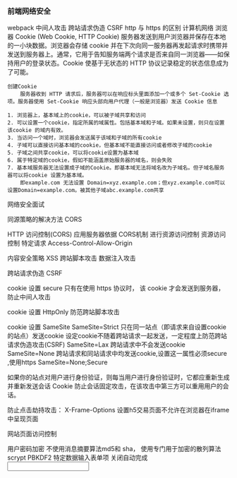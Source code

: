 ### 前端网络安全

webpack
中间人攻击
跨站请求伪造 CSRF
http 与 https 的区别
计算机网络
浏览器 Cookie (Web Cookie, HTTP Cookie)
	服务器发送到用户浏览器并保存在本地的一小块数据。浏览器会存储 cookie 并在下次向同一服务器再发起请求时携带并发送到服务器上。通常，它用于告知服务端两个请求是否来自同一浏览器——如保持用户的登录状态。Cookie 使基于无状态的 HTTP 协议记录稳定的状态信息成为了可能。

	创建Cookie
		服务器收到 HTTP 请求后，服务器可以在响应标头里面添加一个或多个 Set-Cookie 选项。服务器使用 Set-Cookie 响应头部向用户代理（一般是浏览器）发送 Cookie 信息

	1. 浏览器上，基本域上的cookie，可以被子域共享和访问
	2. 可以设置一个cookie，指定所属的域属性。包括基本域和子域。如果未设置，则只在设置该cookie 的域内有效。
	3. 当访问一个域时，浏览器会发送属于该域和子域的所有cookie
	4. 子域可以直接访问基本域的cookie，但基本域不能直接访问或者修改子域的cookie
	5. 子域之间共享cookie，可以将cookie设置为基本域
	6. 属于特定域的cookie，假如不能涵盖原始服务器的域名，则会失败
	7. 基本域服务器无法设置成子域的Cookie。即基本域无法将域名改为子域名。但子域名服务器可以将cookie 设置为基本域。
		即example.com 无法设置 Domain=xyz.example.com；但xyz.example.com可以设置Domain=example.com。被其他子域abc.example.com共享


网络安全面试

同源策略的解决方法 CORS

HTTP 访问控制(CORS)
	应用服务器依据 CORS机制 进行资源访问控制
资源访问控制 特定请求 Access-Control-Allow-Origin

内容安全策略
	XSS 跨站脚本攻击 数据注入攻击

跨站请求伪造 CSRF

cookie 设置 secure
	只有在使用 https 协议时， 该 cookie 才会发送到服务器，防止中间人攻击

cookie 设置 HttpOnly
	防范跨站脚本攻击

cookie 设置 SameSite
	SameSite=Strict 只在同一站点（即请求来自设置cookie的站点）发送cookie
	设定cookie不随着跨站请求一起发送，一定程度上防范跨站请求伪造攻击(CSRF)
	SameSite=Lax
	跨站请求中不会发送cookie
	SameSite=None
	跨站请求和同站请求中均发送cookie,设置这一属性必须secure ,使用https SameSite=None;Secure

如果你的站点对用户进行身份验证，则每当用户进行身份验证时，它都应重新生成并重新发送会话 Cookie
	防止会话固定攻击，在该攻击中第三方可以重用用户的会话。

防止点击劫持攻击：
	X-Frame-Options 设置h5交易页面不允许在浏览器在iframe中呈现页面

网站页面访问控制	

用户密码加密 不使用消息摘要算法md5和 sha， 使用专门用于加密的散列算法 scrypt PBKDF2
特定数据输入表单项 关闭自动完成 <input type='password' autocomplete='off' />